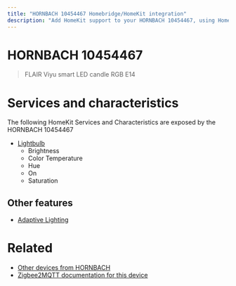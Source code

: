```yaml
---
title: "HORNBACH 10454467 Homebridge/HomeKit integration"
description: "Add HomeKit support to your HORNBACH 10454467, using Homebridge, Zigbee2MQTT and homebridge-z2m."
---
```

<!---
This file has been GENERATED using src/docgen/docgen.ts
DO NOT EDIT THIS FILE MANUALLY!
-->
# HORNBACH 10454467
> FLAIR Viyu smart LED candle RGB E14


# Services and characteristics
The following HomeKit Services and Characteristics are exposed by
the HORNBACH 10454467

* [Lightbulb](../../light.md)
  * Brightness
  * Color Temperature
  * Hue
  * On
  * Saturation

## Other features
* [Adaptive Lighting](../../light.md)

# Related
* [Other devices from HORNBACH](../index.md#hornbach)
* [Zigbee2MQTT documentation for this device](https://www.zigbee2mqtt.io/devices/10454467.html)